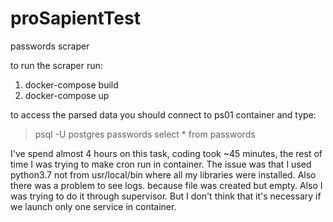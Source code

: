 # proSapientTest
passwords scraper

to run the scraper run:
1. docker-compose build
2. docker-compose up

to access the parsed data you should connect to ps01 container and type:
> psql -U postgres passwords
> select * from passwords

I've spend almost 4 hours on this task, coding took ~45 minutes, the rest of time I was trying to make cron run in container. The issue was that I used python3.7 not from usr/local/bin where all my libraries were installed. Also there was a problem to see logs. because file was created but empty. Also I  was trying to do it through supervisor. But I don't think that it's necessary if we launch only one service in container.
